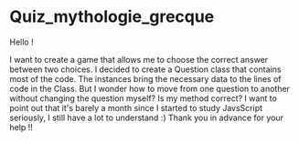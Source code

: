 # Quiz_mythologie_grecque

Hello !

I want to create a game that allows me to choose the correct answer between two choices. I decided to create a Question class that contains most of the code. The instances bring the necessary data to the lines of code in the Class. But I wonder how to move from one question to another without changing the question myself? Is my method correct? I want to point out that it's barely a month since I started to study JavsScript seriously, I still have a lot to understand :) Thank you in advance for your help !!
